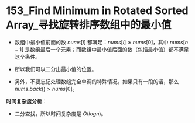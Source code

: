 # 153_Find Minimum in Rotated Sorted Array_寻找旋转排序数组中的最小值

- 数组中最小值前面的数 $nums[i]$ 都满足：$nums[i] ≥ nums[0]$，其中 $nums[n−1]$ 是数组最后一个元素；而数组中最小值后面的数（包括最小值）都不满足这个条件。
- 所以我们可以二分出最小值的位置。

- 另外，不要忘记处理数组完全单调的特殊情况。如果只有一段的话，那么 $nums.back() > nums[0]$。

**时间复杂度分析**：

- 二分查找，所以时间复杂度是 $O(logn)$。
